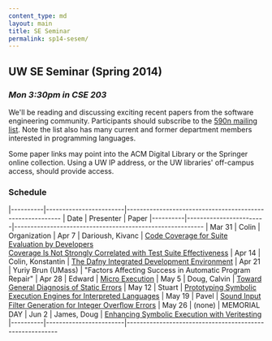 ```yaml
---
content_type: md
layout: main
title: SE Seminar
permalink: sp14-sesem/
---
```


## UW SE Seminar (Spring 2014)

### *Mon 3:30pm in CSE 203*

We'll be reading and discussing exciting recent papers from the
software engineering community.  Participants should subscribe to the
[590n mailing list](https://mailman.cs.washington.edu/mailman/listinfo/cse590n). Note
the list also has many current and former department members
interested in programming languages.

Some paper links may point into the ACM Digital Library or the
Springer online collection. Using a UW IP address, or the UW
libraries' off-campus access, should provide access.

### Schedule

[CODECOVER1]: http://research.engr.oregonstate.edu/hci/sites/research.engr.oregonstate.edu.hci/files/papers/gopinath2014code_1.pdf
[CODECOVER2]: http://www.linozemtseva.com/research/2014/icse/coverage/coverage_paper.pdf
[DAFNY]:      http://research.microsoft.com/en-us/um/people/leino/papers/krml236.pdf
[UEXEC]:      http://research.microsoft.com/en-us/um/people/pg/public_psfiles/icse2014.pdf
[GENDIAG]:    http://www.cs.cornell.edu/andru/papers/diagnostic/popl14.pdf
[SYMINTERP]:  http://dslab.epfl.ch/pubs/chef.pdf
[SOUNDINT]:   http://people.csail.mit.edu/fanl/papers/sift-popl14.pdf
[SYMVERI]:    http://users.ece.cmu.edu/~aavgerin/papers/veritesting-icse-2014.pdf

|----------|------------------------|----------------------------------------------------------
| Date     |  Presenter             |    Paper
|----------|------------------------|----------------------------------------------------------
| Mar 31   |   Colin                |     Organization
| Apr  7   |   Darioush, Kivanc     |     [Code Coverage for Suite Evaluation by Developers][CODECOVER1]<br />[Coverage Is Not Strongly Correlated with Test Suite Effectiveness][CODECOVER2]
| Apr 14   |   Colin, Konstantin    |     [The Dafny Integrated Development Environment][DAFNY]
| Apr 21   |   Yuriy Brun (UMass)   |     "Factors Affecting Success in Automatic Program Repair"
| Apr 28   |   Edward               |     [Micro Execution][UEXEC]
| May  5   |   Doug, Calvin         |     [Toward General Diagnosis of Static Errors][GENDIAG]
| May 12   |   Stuart               |     [Prototyping Symbolic Execution Engines for Interpreted Languages][SYMINTERP]
| May 19   |   Pavel                |     [Sound Input Filter Generation for Integer Overﬂow Errors][SOUNDINT]
| May 26   |   (none)               |     MEMORIAL DAY
| Jun  2   |   James, Doug          |     [Enhancing Symbolic Execution with Veritesting][SYMVERI]
|----------|------------------------|---------------------------------------------------------

